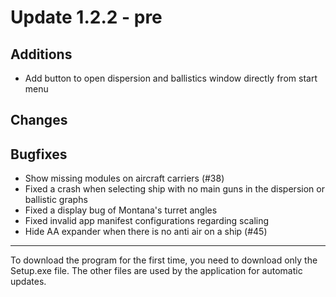 # Update 1.2.2 - pre

## Additions
- Add button to open dispersion and ballistics window directly from start menu

## Changes


## Bugfixes
- Show missing modules on aircraft carriers (#38)
- Fixed a crash when selecting ship with no main guns in the dispersion or ballistic graphs
- Fixed a display bug of Montana's turret angles
- Fixed invalid app manifest configurations regarding scaling
- Hide AA expander when there is no anti air on a ship (#45)
___
To download the program for the first time, you need to download only the Setup.exe file. The other files are used by the application for automatic updates.

